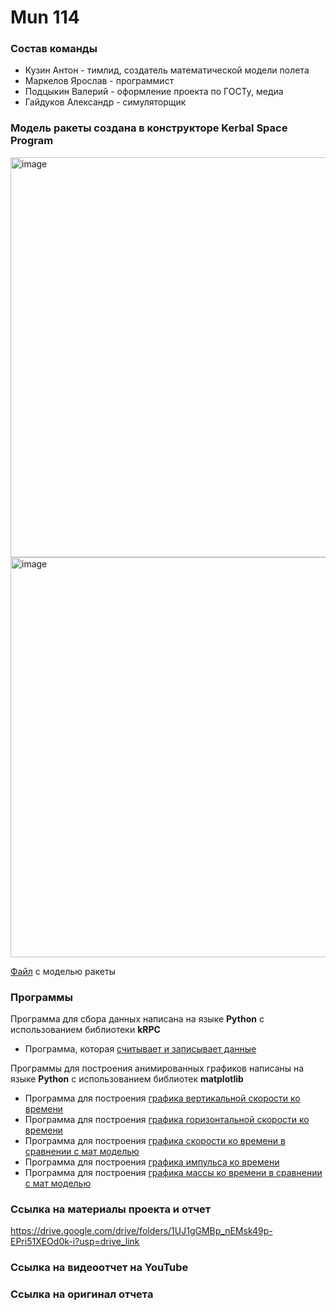 # Mun 114

### **Состав команды**

* Кузин Антон - тимлид, создатель математической модели полета
* Маркелов Ярослав - программист
* Подцыкин Валерий - оформление проекта по ГОСТу, медиа
* Гайдуков Александр - симуляторщик
  
### **Модель ракеты создана в конструкторе Kerbal Space Program**

<img width="640" alt="image" src="https://github.com/yaroslavkmark/KerbalProject/assets/87874420/364defe3-ff52-4bdd-899b-a4c84530dc74">

<img width="640" alt="image" src="https://github.com/yaroslavkmark/KerbalProject/assets/87874420/f7c29a19-1d2e-4e69-8365-1d10889a4ac9">


[Файл](https://github.com/yaroslavkmark/KerbalProject/blob/main/BiGBoy.craft) с моделью ракеты

### **Программы**

Программа для сбора данных написана на языке **Python** с использованием библиотеки **kRPC**

* Программа, которая [считывает и записывает данные](https://github.com/yaroslavkmark/KerbalProject/blob/main/Programming/main.py)

Программы для построения анимированных графиков написаны на языке **Python** с использованием библиотек **matplotlib**

* Программа для построения [графика вертикальной скорости ко времени](https://github.com/yaroslavkmark/KerbalProject/blob/main/Programming/graph_vertical-speed.py)
* Программа для построения [графика горизонтальной скорости ко времени](https://github.com/yaroslavkmark/KerbalProject/blob/main/Programming/graph_horizontal-speed.py)
* Программа для построения [графика скорости ко времени в сравнении с мат моделью](https://github.com/yaroslavkmark/KerbalProject/blob/main/Programming/graph_srf-speed.py)
* Программа для построения [графика импульса ко времени](https://github.com/yaroslavkmark/KerbalProject/blob/main/Programming/graph_impulse-to-time.py)
* Программа для построения [графика массы ко времени в сравнении с мат моделью](https://github.com/yaroslavkmark/KerbalProject/blob/main/Programming/graph_mass-to-time.py)

### **Ссылка на материалы проекта и отчет**

https://drive.google.com/drive/folders/1UJ1gGMBp_nEMsk49p-EPri51XEOd0k-i?usp=drive_link

### **Ссылка на видеоотчет на YouTube**

### **Ссылка на оригинал отчета**
